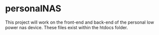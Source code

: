# personalNAS

This project will work on the front-end and back-end of the personal low power nas device. These files exist within the htdocs folder. 
